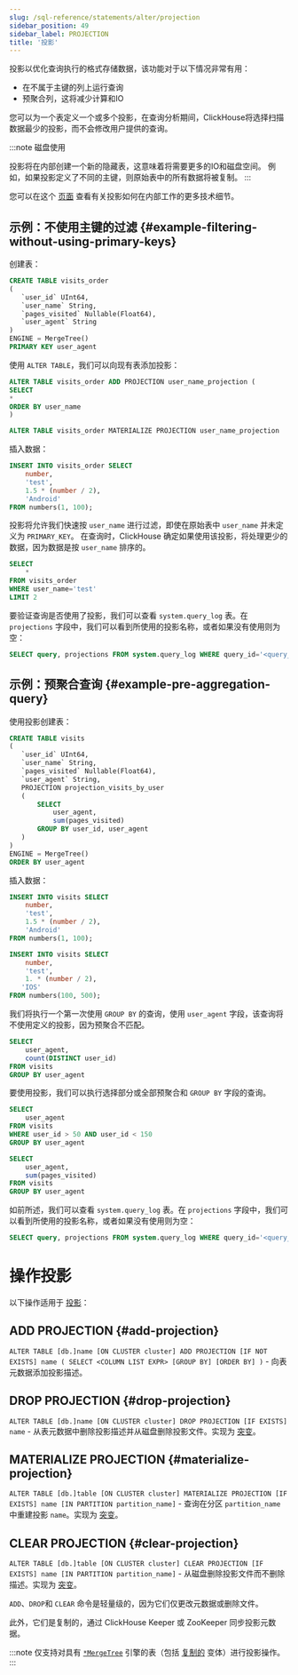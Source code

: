 ```yaml
---
slug: /sql-reference/statements/alter/projection
sidebar_position: 49
sidebar_label: PROJECTION
title: '投影'
---
```


投影以优化查询执行的格式存储数据，该功能对于以下情况非常有用：
- 在不属于主键的列上运行查询
- 预聚合列，这将减少计算和IO

您可以为一个表定义一个或多个投影，在查询分析期间，ClickHouse将选择扫描数据最少的投影，而不会修改用户提供的查询。

:::note 磁盘使用

投影将在内部创建一个新的隐藏表，这意味着将需要更多的IO和磁盘空间。
例如，如果投影定义了不同的主键，则原始表中的所有数据将被复制。
:::

您可以在这个 [页面](/guides/best-practices/sparse-primary-indexes.md/#option-3-projections) 查看有关投影如何在内部工作的更多技术细节。

## 示例：不使用主键的过滤 {#example-filtering-without-using-primary-keys}

创建表：
```sql
CREATE TABLE visits_order
(
   `user_id` UInt64,
   `user_name` String,
   `pages_visited` Nullable(Float64),
   `user_agent` String
)
ENGINE = MergeTree()
PRIMARY KEY user_agent
```
使用 `ALTER TABLE`，我们可以向现有表添加投影：
```sql
ALTER TABLE visits_order ADD PROJECTION user_name_projection (
SELECT
*
ORDER BY user_name
)

ALTER TABLE visits_order MATERIALIZE PROJECTION user_name_projection
```
插入数据：
```sql
INSERT INTO visits_order SELECT
    number,
    'test',
    1.5 * (number / 2),
    'Android'
FROM numbers(1, 100);
```

投影将允许我们快速按 `user_name` 进行过滤，即使在原始表中 `user_name` 并未定义为 `PRIMARY_KEY`。
在查询时，ClickHouse 确定如果使用该投影，将处理更少的数据，因为数据是按 `user_name` 排序的。
```sql
SELECT
    *
FROM visits_order
WHERE user_name='test'
LIMIT 2
```

要验证查询是否使用了投影，我们可以查看 `system.query_log` 表。在 `projections` 字段中，我们可以看到所使用的投影名称，或者如果没有使用则为空：
```sql
SELECT query, projections FROM system.query_log WHERE query_id='<query_id>'
```

## 示例：预聚合查询 {#example-pre-aggregation-query}

使用投影创建表：
```sql
CREATE TABLE visits
(
   `user_id` UInt64,
   `user_name` String,
   `pages_visited` Nullable(Float64),
   `user_agent` String,
   PROJECTION projection_visits_by_user
   (
       SELECT
           user_agent,
           sum(pages_visited)
       GROUP BY user_id, user_agent
   )
)
ENGINE = MergeTree()
ORDER BY user_agent
```
插入数据：
```sql
INSERT INTO visits SELECT
    number,
    'test',
    1.5 * (number / 2),
    'Android'
FROM numbers(1, 100);
```
```sql
INSERT INTO visits SELECT
    number,
    'test',
    1. * (number / 2),
   'IOS'
FROM numbers(100, 500);
```
我们将执行一个第一次使用 `GROUP BY` 的查询，使用 `user_agent` 字段，该查询将不使用定义的投影，因为预聚合不匹配。
```sql
SELECT
    user_agent,
    count(DISTINCT user_id)
FROM visits
GROUP BY user_agent
```

要使用投影，我们可以执行选择部分或全部预聚合和 `GROUP BY` 字段的查询。
```sql
SELECT
    user_agent
FROM visits
WHERE user_id > 50 AND user_id < 150
GROUP BY user_agent
```
```sql
SELECT
    user_agent,
    sum(pages_visited)
FROM visits
GROUP BY user_agent
```

如前所述，我们可以查看 `system.query_log` 表。在 `projections` 字段中，我们可以看到所使用的投影名称，或者如果没有使用则为空：
```sql
SELECT query, projections FROM system.query_log WHERE query_id='<query_id>'
```


# 操作投影

以下操作适用于 [投影](/engines/table-engines/mergetree-family/mergetree.md/#projections)：

## ADD PROJECTION {#add-projection}

`ALTER TABLE [db.]name [ON CLUSTER cluster] ADD PROJECTION [IF NOT EXISTS] name ( SELECT <COLUMN LIST EXPR> [GROUP BY] [ORDER BY] )` - 向表元数据添加投影描述。

## DROP PROJECTION {#drop-projection}

`ALTER TABLE [db.]name [ON CLUSTER cluster] DROP PROJECTION [IF EXISTS] name` - 从表元数据中删除投影描述并从磁盘删除投影文件。实现为 [突变](/sql-reference/statements/alter/index.md#mutations)。

## MATERIALIZE PROJECTION {#materialize-projection}

`ALTER TABLE [db.]table [ON CLUSTER cluster] MATERIALIZE PROJECTION [IF EXISTS] name [IN PARTITION partition_name]` - 查询在分区 `partition_name` 中重建投影 `name`。实现为 [突变](/sql-reference/statements/alter/index.md#mutations)。

## CLEAR PROJECTION {#clear-projection}

`ALTER TABLE [db.]table [ON CLUSTER cluster] CLEAR PROJECTION [IF EXISTS] name [IN PARTITION partition_name]` - 从磁盘删除投影文件而不删除描述。实现为 [突变](/sql-reference/statements/alter/index.md#mutations)。

`ADD`、`DROP`和 `CLEAR` 命令是轻量级的，因为它们仅更改元数据或删除文件。

此外，它们是复制的，通过 ClickHouse Keeper 或 ZooKeeper 同步投影元数据。

:::note
仅支持对具有 [`*MergeTree`](/engines/table-engines/mergetree-family/mergetree.md) 引擎的表（包括 [复制的](/engines/table-engines/mergetree-family/replication.md) 变体）进行投影操作。
:::
